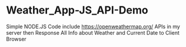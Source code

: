 # Weather_App-JS_API-Demo

Simple NODE.JS Code include https://openweathermap.org/ APIs in my server then Response All Info about Weather and Current Date to Client Browser 
